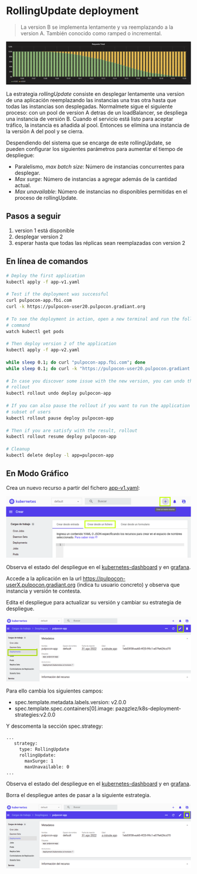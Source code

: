 RollingUpdate deployment
========================

> La version B se implementa lentamente y va reemplazando a la version A. También conocido como ramped o incremental.

![kubernetes rollingUpdate deployment](grafana-rolling-update.png)

La estrategia _rollingUpdate_ consiste en desplegar lentamente una version de una aplicación reemplazando
las instancias una tras otra hasta que todas las instancias son desplegadas.
Normalmete sigue el siguiente proceso: con un pool de version A detras de un loadBalancer, se despliega una instancia de versión B. Cuando el servicio está listo para aceptar tráfico, la instancia es añadida al pool. 
Entonces se elimina una instancia de la versión A del pool y se cierra.

Despendiendo del sistema que se encarge de este rollingUpdate, se pueden configurar los siguientes parámetros 
para aumentar el tiempo de despliegue:

- Paralelismo, *max batch size*: Número de instancias concurrentes para desplegar.
- *Max surge*: Número de instancias a agregar además de la cantidad actual.
- *Max unavailable*: Número de instancias no disponibles permitidas en el proceso de rollingUpdate.

## Pasos a seguir

1. version 1 está disponible
1. desplegar version 2
1. esperar hasta que todas las réplicas sean reemplazadas con version 2

## En línea de comandos

```bash
# Deploy the first application
kubectl apply -f app-v1.yaml

# Test if the deployment was successful
curl pulpocon-app.fbi.com
curl -k https://pulpocon-user20.pulpocon.gradiant.org

# To see the deployment in action, open a new terminal and run the following
# command
watch kubectl get pods

# Then deploy version 2 of the application
kubectl apply -f app-v2.yaml

while sleep 0.1; do curl "pulpocon-app.fbi.com"; done
while sleep 0.1; do curl -k "https://pulpocon-user20.pulpocon.gradiant.org"; done

# In case you discover some issue with the new version, you can undo the
# rollout
kubectl rollout undo deploy pulpocon-app

# If you can also pause the rollout if you want to run the application for a
# subset of users
kubectl rollout pause deploy pulpocon-app

# Then if you are satisfy with the result, rollout
kubectl rollout resume deploy pulpocon-app

# Cleanup
kubectl delete deploy -l app=pulpocon-app
```

## En Modo Gráfico

Crea un nuevo recurso a partir del fichero [app-v1.yaml](app-v1.yaml):

![crear_recurso](../crear_recurso.png)

Observa el estado del despliegue en el [kubernetes-dashboard](https://kubernetes-dashboard.pulpocon.gradiant.org) y en [grafana](https://grafana.pulpocon.gradiant.org).


Accede a la aplicación en la url https://pulpocon-userX.pulpocon.gradiant.org (indica tu usuario concreto) y observa que instancia y versión te contesta.

Edita el despliegue para actualizar su versión y cambiar su estrategia de despliegue.

![editar](../editar.png)

Para ello cambia los siguientes campos:

 - spec.template.metadata.labels.version: v2.0.0
 - spec.template.spec.containers[0].image: pazgzlez/k8s-deployment-strategies:v2.0.0

Y descomenta la sección spec.strategy:

```
...
   strategy:
     type: RollingUpdate
     rollingUpdate:
       maxSurge: 1
       maxUnavailable: 0
...
```

Observa el estado del despliegue en el [kubernetes-dashboard](https://kubernetes-dashboard.pulpocon.gradiant.org) y en [grafana](https://grafana.pulpocon.gradiant.org).

Borra el despliegue antes de pasar a la siguiente estrategia.

![borrar](../borrar.png)